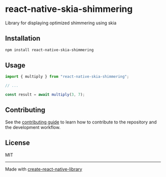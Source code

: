 # react-native-skia-shimmering
Library for displaying optimized shimmering using skia
## Installation

```sh
npm install react-native-skia-shimmering
```

## Usage

```js
import { multiply } from "react-native-skia-shimmering";

// ...

const result = await multiply(3, 7);
```

## Contributing

See the [contributing guide](CONTRIBUTING.md) to learn how to contribute to the repository and the development workflow.

## License

MIT

---

Made with [create-react-native-library](https://github.com/callstack/react-native-builder-bob)
